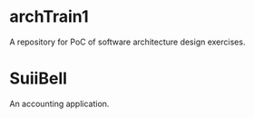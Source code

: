 # archTrain1
A repository for PoC of software architecture design exercises.


# SuiiBell

An accounting application.
